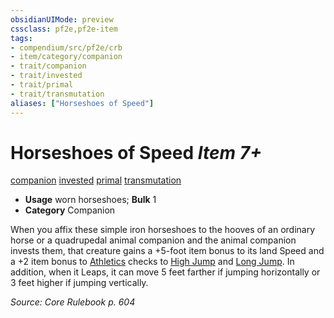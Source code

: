 ```yaml
---
obsidianUIMode: preview
cssclass: pf2e,pf2e-item
tags:
- compendium/src/pf2e/crb
- item/category/companion
- trait/companion
- trait/invested
- trait/primal
- trait/transmutation
aliases: ["Horseshoes of Speed"]
---
```

# Horseshoes of Speed *Item 7+*  
[companion](../../../Rules/traits/companion.md)  [invested](../../../Rules/traits/invested.md)  [primal](../../../Rules/traits/primal.md)  [transmutation](../../../Rules/traits/transmutation.md)  

- **Usage** worn horseshoes; **Bulk** 1
- **Category** Companion

When you affix these simple iron horseshoes to the hooves of an ordinary horse or a quadrupedal animal companion and the animal companion invests them, that creature gains a +5-foot item bonus to its land Speed and a +2 item bonus to [Athletics](../../skills.md#Athletics) checks to [High Jump](../../../Rules/actions/high-jump.md) and [Long Jump](../../../Rules/actions/long-jump.md). In addition, when it Leaps, it can move 5 feet farther if jumping horizontally or 3 feet higher if jumping vertically.

*Source: Core Rulebook p. 604*